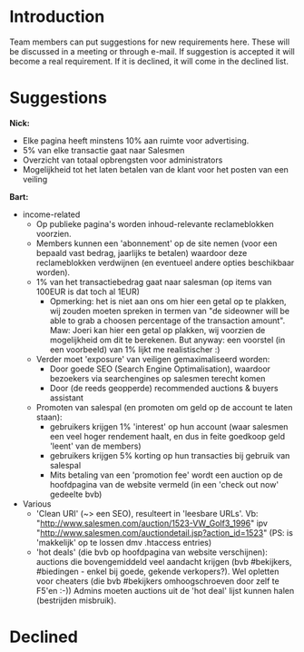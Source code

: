 # Introduction #

Team members can put suggestions for new requirements here. These will be discussed in a meeting or through e-mail. If suggestion is accepted it will become a real requirement. If it is declined, it will come in the declined list.


# Suggestions #

**Nick:**
  * Elke pagina heeft minstens 10% aan ruimte voor advertising.
  * 5% van elke transactie gaat naar Salesmen
  * Overzicht van totaal opbrengsten voor administrators
  * Mogelijkheid tot het laten betalen van de klant voor het posten van een veiling

**Bart:**
  * income-related
    * Op publieke pagina's worden inhoud-relevante reclameblokken voorzien.
    * Members kunnen een 'abonnement' op de site nemen (voor een bepaald vast bedrag, jaarlijks te betalen) waardoor deze reclameblokken verdwijnen (en eventueel andere opties beschikbaar worden).
    * 1% van het transactiebedrag gaat naar salesman (op items van 100EUR is dat toch al 1EUR)
      * Opmerking: het is niet aan ons om hier een getal op te plakken, wij zouden moeten spreken in termen van "de sideowner will be able to grab a choosen percentage of the transaction amount". Maw: Joeri kan hier een getal op plakken, wij voorzien de mogelijkheid om dit te berekenen. But anyway: een voorstel (in een voorbeeld) van 1% lijkt me realistischer :)
    * Verder moet 'exposure' van veiligen gemaximaliseerd worden:
      * Door goede SEO (Search Engine Optimalisation), waardoor bezoekers via searchengines op salesmen terecht komen
      * Door (de reeds geopperde) recommended auctions & buyers assistant
    * Promoten van salespal (en promoten om geld op de account te laten staan):
      * gebruikers krijgen 1% 'interest' op hun account (waar salesmen een veel hoger rendement haalt, en dus in feite goedkoop geld 'leent' van de members)
      * gebruikers krijgen 5% korting op hun transacties bij gebruik van salespal
      * Mits betaling van een 'promotion fee' wordt een auction op de hoofdpagina van de website vermeld (in een 'check out now' gedeelte bvb)
  * Various
    * 'Clean URI' (~> een SEO), resulteert in 'leesbare URLs'. Vb: "http://www.salesmen.com/auction/1523-VW_Golf3_1996" ipv "http://www.salesmen.com/auctiondetail.jsp?action_id=1523" (PS: is 'makkelijk' op te lossen dmv .htaccess entries)
    * 'hot deals' (die bvb op hoofdpagina van website verschijnen): auctions die bovengemiddeld veel aandacht krijgen (bvb #bekijkers, #biedingen - enkel bij goede, gekende verkopers?). Wel opletten voor cheaters (die bvb #bekijkers omhoogschroeven door zelf te F5'en :-)) Admins moeten auctions uit de 'hot deal' lijst kunnen halen (bestrijden misbruik).

# Declined #